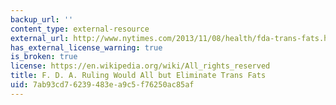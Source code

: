 ```yaml
---
backup_url: ''
content_type: external-resource
external_url: http://www.nytimes.com/2013/11/08/health/fda-trans-fats.html?pagewanted=all
has_external_license_warning: true
is_broken: true
license: https://en.wikipedia.org/wiki/All_rights_reserved
title: F. D. A. Ruling Would All but Eliminate Trans Fats
uid: 7ab93cd7-6239-483e-a9c5-f76250ac85af
---
```

